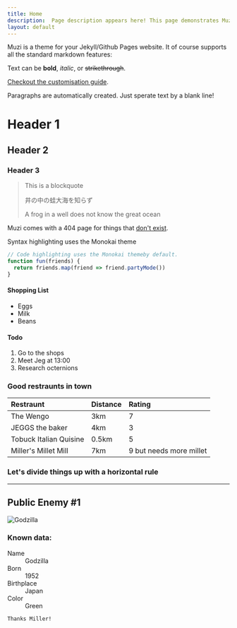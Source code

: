 ```yaml
---
title: Home
description:  Page description appears here! This page demonstrates Muzi's features.
layout: default
---
```


Muzi is a theme for your Jekyll/Github Pages website. It of course supports all the standard markdown features:

Text can be **bold**, _italic_, or ~~strikethrough~~.

[Checkout the customisation guide](/customize/).

Paragraphs are automatically created. Just sperate text by a blank line!

# Header 1
## Header 2
### Header 3

> This is a blockquote
>
> 井の中の蛙大海を知らず
>
> A frog in a well does not know the great ocean


Muzi comes with a 404 page for things that [don't exist](/this-doesnt-exist).

Syntax highlighting uses the Monokai theme

```js
// Code highlighting uses the Monokai themeby default.
function fun(friends) {
  return friends.map(friend => friend.partyMode())
}
```

#### Shopping List

- Eggs  
- Milk
- Beans

#### Todo

1. Go to the shops
2. Meet Jeg at 13:00
3. Research octernions

### Good restraunts in town

| Restraunt              | Distance | Rating |
|:-----------------------|:---------|:-------|
| The Wengo              | 3km      | 7      |
| JEGGS the baker        | 4km      | 3      |
| Tobuck Italian Quisine | 0.5km    | 5      |
| Miller's Millet Mill   | 7km      | 9 but needs more millet|

### Let's divide things up with a horizontal rule

* * *

## Public Enemy #1

![Godzilla](https://images.pexels.com/photos/777122/pexels-photo-777122.jpeg?auto=compress&cs=tinysrgb&h=650&w=940)

### Known data:

<dl>
<dt>Name</dt>
<dd>Godzilla</dd>
<dt>Born</dt>
<dd>1952</dd>
<dt>Birthplace</dt>
<dd>Japan</dd>
<dt>Color</dt>
<dd>Green</dd>
</dl>

```
Thanks Miller!
```